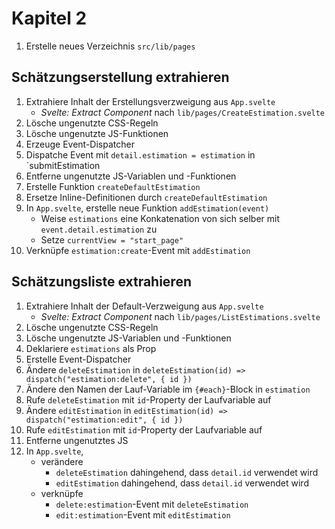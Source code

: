 # Kapitel 2

1. Erstelle neues Verzeichnis `src/lib/pages`

## Schätzungserstellung extrahieren

1. Extrahiere Inhalt der Erstellungsverzweigung aus `App.svelte` 
   - *Svelte: Extract Component* nach `lib/pages/CreateEstimation.svelte`
2. Lösche ungenutzte CSS-Regeln
3. Lösche ungenutzte JS-Funktionen
4. Erzeuge Event-Dispatcher
5. Dispatche Event mit `detail.estimation = estimation` in `submitEstimation
6. Entferne ungenutzte JS-Variablen und -Funktionen
7. Erstelle Funktion `createDefaultEstimation`
8. Ersetze Inline-Definitionen durch `createDefaultEstimation`
9. In `App.svelte`, erstelle neue Funktion `addEstimation(event)`
   - Weise `estimations` eine Konkatenation von sich selber mit `event.detail.estimation` zu
   - Setze `currentView = "start_page"`
10. Verknüpfe `estimation:create`-Event mit `addEstimation`

## Schätzungsliste extrahieren

1. Extrahiere Inhalt der Default-Verzweigung aus `App.svelte`
   - *Svelte: Extract Component* nach `lib/pages/ListEstimations.svelte`
2. Lösche ungenutzte CSS-Regeln
3. Lösche ungenutzte JS-Variablen und -Funktionen
4. Deklariere `estimations` als Prop
5. Erstelle Event-Dispatcher
6. Ändere `deleteEstimation` in `deleteEstimation(id) => dispatch("estimation:delete", { id })`
7. Ändere den Namen der Lauf-Variable im `{#each}`-Block in `estimation`
8. Rufe `deleteEstimation` mit `id`-Property der Laufvariable auf
9. Ändere `editEstimation` in `editEstimation(id) => dispatch("estimation:edit", { id })`
10. Rufe `editEstimation` mit `id`-Property der Laufvariable auf
11. Entferne ungenutztes JS
12. In `App.svelte`, 
    - verändere
      - `deleteEstimation` dahingehend, dass `detail.id` verwendet wird
      - `editEstimation` dahingehend, dass `detail.id` verwendet wird
    - verknüpfe
      - `delete:estimation`-Event mit `deleteEstimation`
      - `edit:estimation`-Event mit `editEstimation`
